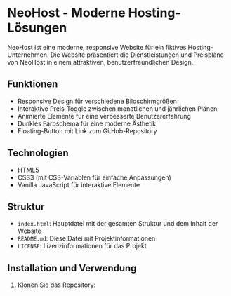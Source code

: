 # NeoHost - Moderne Hosting-Lösungen

NeoHost ist eine moderne, responsive Website für ein fiktives Hosting-Unternehmen. Die Website präsentiert die Dienstleistungen und Preispläne von NeoHost in einem attraktiven, benutzerfreundlichen Design.

## Funktionen

- Responsive Design für verschiedene Bildschirmgrößen
- Interaktive Preis-Toggle zwischen monatlichen und jährlichen Plänen
- Animierte Elemente für eine verbesserte Benutzererfahrung
- Dunkles Farbschema für eine moderne Ästhetik
- Floating-Button mit Link zum GitHub-Repository

## Technologien

- HTML5
- CSS3 (mit CSS-Variablen für einfache Anpassungen)
- Vanilla JavaScript für interaktive Elemente

## Struktur

- `index.html`: Hauptdatei mit der gesamten Struktur und dem Inhalt der Website
- `README.md`: Diese Datei mit Projektinformationen
- `LICENSE`: Lizenzinformationen für das Projekt

## Installation und Verwendung

1. Klonen Sie das Repository:

